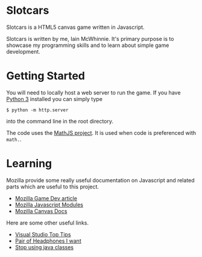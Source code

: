 # Slotcars
Slotcars is a HTML5 canvas game written in Javascript.

Slotcars is written by me, Iain McWhinnie. It's primary purpose is to showcase my programming skills and to learn about simple game development.

# Getting Started

You will need to locally host a web server to run the game. If you have [Python 3](https://www.python.org/download/releases/3.0/) installed you can simply type
```shell
$ python -m http.server 
```
into the command line in the root directory.

The code uses the [MathJS project](https://mathjs.org/). It is used when code is preferenced with `math.`.

# Learning

Mozilla provide some really useful documentation on Javascript and related parts which are useful to this project.
 - [Mozilla Game Dev article](https://developer.mozilla.org/en-US/docs/Games/Introduction)
 - [Mozilla Javascript Modules](https://developer.mozilla.org/en-US/docs/Web/JavaScript/Guide/Modules)
 - [Mozilla Canvas Docs](https://developer.mozilla.org/en-US/docs/Web/API/Canvas_API/)


Here are some other useful links.
 - [Visual Studio Top Tips](https://www.youtube.com/watch?v=ifTF3ags0XI)
 - [Pair of Headphones I want](https://www.gear4music.com/Headphones/Shure-AONIC-50-Premium-Wireless-Noise-Cancelling-Headphones-Brown/4OZ7) 
 - [Stop using java classes](https://medium.com/giant-machines/stop-using-javascript-classes-d0b6890ef097)